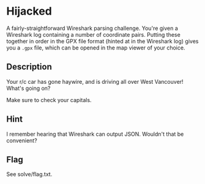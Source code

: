 # Hijacked

A fairly-straightforward Wireshark parsing challenge. You're given a Wireshark log containing a number of coordinate pairs. Putting these together in order in the GPX file format (hinted at in the Wireshark log) gives you a `.gpx` file, which can be opened in the map viewer of your choice.

## Description

Your r/c car has gone haywire, and is driving all over West Vancouver! What's going on?

Make sure to check your capitals.

## Hint

I remember hearing that Wireshark can output JSON. Wouldn't that be convenient?

## Flag

See solve/flag.txt.
